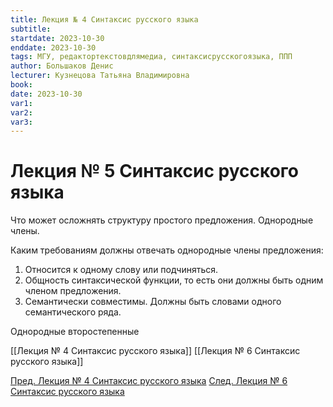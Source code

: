 ```yaml
---
title: Лекция № 4 Синтаксис русского языка
subtitle:
startdate: 2023-10-30
enddate: 2023-10-30
tags: МГУ, редактортекстовдлямедиа, синтаксисрусскогоязыка, ППП
author: Большаков Денис
lecturer: Кузнецова Татьяна Владимировна
book:
date: 2023-10-30
var1:
var2:
var3:
---
```

# Лекция № 5 Синтаксис русского языка

Что может осложнять структуру простого предложения. Однородные члены. 

Каким требованиям должны отвечать однородные члены предложения:
1. Относится к одному слову или подчиняться.
2. Общность синтаксической функции, то есть они должны быть одним членом предложения.
3. Семантически совместимы. Должны быть словами одного семантического ряда.



Однородные второстепенные

[[Лекция № 4 Синтаксис русского языка]]      [[Лекция № 6 Синтаксис русского языка]]

[Пред. Лекция № 4 Синтаксис русского языка](https://github.com/denisbolshakoff/MSU/blob/main/Синтаксис%20русского%20языка/Лекция%20№%204%20Синтаксис%20русского%20языка.md)       [След. Лекция № 6 Синтаксис русского языка](https://github.com/denisbolshakoff/MSU/blob/main/Синтаксис%20русского%20языка/Лекция%20№%206%20Синтаксис%20русского%20языка.md)